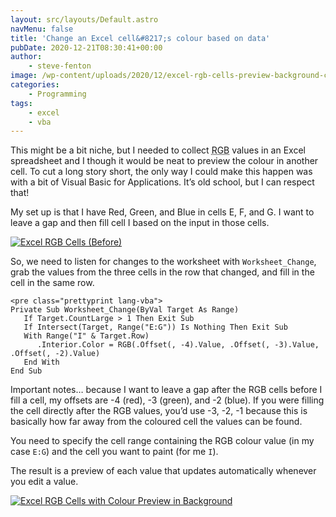 ```yaml
---
layout: src/layouts/Default.astro
navMenu: false
title: 'Change an Excel cell&#8217;s colour based on data'
pubDate: 2020-12-21T08:30:41+00:00
author:
    - steve-fenton
image: /wp-content/uploads/2020/12/excel-rgb-cells-preview-background-color.jpg
categories:
    - Programming
tags:
    - excel
    - vba
---
```


This might be a bit niche, but I needed to collect <abbr title="red, green, blue">RGB</abbr> values in an Excel spreadsheet and I though it would be neat to preview the colour in another cell. To cut a long story short, the only way I could make this happen was with a bit of Visual Basic for Applications. It’s old school, but I can respect that!

My set up is that I have Red, Green, and Blue in cells E, F, and G. I want to leave a gap and then fill cell I based on the input in those cells.

[![Excel RGB Cells (Before)](https://www.stevefenton.co.uk/wp-content/uploads/2020/12/excel-rgb-cells.jpg)](https://www.stevefenton.co.uk/2020/12/change-an-excel-cells-colour-based-on-data/excel-rgb-cells/)

So, we need to listen for changes to the worksheet with `Worksheet_Change`, grab the values from the three cells in the row that changed, and fill in the cell in the same row.

```
<pre class="prettyprint lang-vba">
Private Sub Worksheet_Change(ByVal Target As Range)
   If Target.CountLarge > 1 Then Exit Sub
   If Intersect(Target, Range("E:G")) Is Nothing Then Exit Sub
   With Range("I" & Target.Row)
      .Interior.Color = RGB(.Offset(, -4).Value, .Offset(, -3).Value, .Offset(, -2).Value)
   End With
End Sub
```

Important notes… because I want to leave a gap after the RGB cells before I fill a cell, my offsets are -4 (red), -3 (green), and -2 (blue). If you were filling the cell directly after the RGB values, you’d use -3, -2, -1 because this is basically how far away from the coloured cell the values can be found.

You need to specify the cell range containing the RGB colour value (in my case `E:G`) and the cell you want to paint (for me `I`).

The result is a preview of each value that updates automatically whenever you edit a value.

[![Excel RGB Cells with Colour Preview in Background](https://www.stevefenton.co.uk/wp-content/uploads/2020/12/excel-rgb-cells-preview-background-color.jpg)](https://www.stevefenton.co.uk/2020/12/change-an-excel-cells-colour-based-on-data/excel-rgb-cells-preview-background-color/)